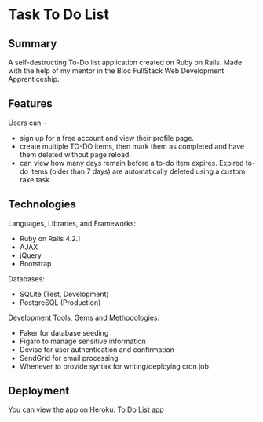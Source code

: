 # Task To Do List

## Summary
A self-destructing To-Do list application created on Ruby on Rails. 
Made with the help of my mentor in the Bloc FullStack Web Development Apprenticeship.  

## Features
Users can - 
* sign up for a free account and view their profile page.
* create multiple TO-DO items, then mark them as completed and have them deleted without page reload.
* can view how many days remain before a to-do item expires.
Expired to-do items (older than 7 days) are automatically deleted using a custom rake task.


## Technologies
Languages, Libraries, and Frameworks:     
* Ruby on Rails 4.2.1 
* AJAX
* jQuery
* Bootstrap 

Databases:         
* SQLite (Test, Development)    
* PostgreSQL (Production)   

Development Tools, Gems and Methodologies:   
* Faker for database seeding     
* Figaro to manage sensitive information     
* Devise for user authentication and confirmation 
* SendGrid for email processing
* Whenever to provide syntax for writing/deploying cron job

## Deployment
You can view the app on Heroku: [To Do List app](https://to-do-list.herokuapp.com/)